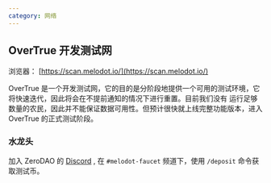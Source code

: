 ```yaml
---
category: 网络
---
```


## OverTrue 开发测试网

浏览器： [https://scan.melodot.io/](https://scan.melodot.io/)

OverTrue 是一个开发测试网，它的目的是分阶段地提供一个可用的测试环境，它将快速迭代，因此将会在不提前通知的情况下进行重置。目前我们没有
运行足够数量的农民，因此并不能保证数据可用性。但预计很快就上线完整功能版本，进入 OverTrue 的正式测试阶段。

### 水龙头

加入 ZeroDAO 的 [Discord](https://discord.gg/uCQUcd9fk7) , 在 `#melodot-faucet` 频道下，使用 `/deposit` 命令获取测试币。